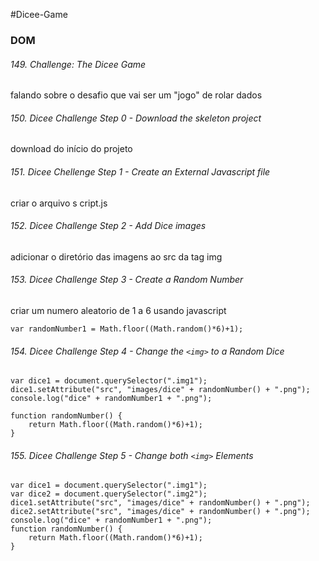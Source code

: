 #Dicee-Game
### DOM

###### 149. Challenge: The Dicee Game
falando sobre o desafio que vai ser um "jogo" de rolar dados

###### 150. Dicee Challenge Step 0 - Download the skeleton project
download do início do projeto

###### 151. Dicee Chellenge Step 1 - Create an External Javascript file
criar o arquivo s cript.js

###### 152. Dicee Challenge Step 2 - Add Dice images
adicionar o diretório das imagens ao src da tag img

###### 153. Dicee Challenge Step 3 - Create a Random Number

criar um numero aleatorio de 1 a 6 usando javascript

```
var randomNumber1 = Math.floor((Math.random()*6)+1);
```

###### 154. Dicee Challenge Step 4 - Change the `<img>` to a Random Dice
```
var dice1 = document.querySelector(".img1");
dice1.setAttribute("src", "images/dice" + randomNumber() + ".png");
console.log("dice" + randomNumber1 + ".png");

function randomNumber() {
    return Math.floor((Math.random()*6)+1);
}
```

###### 155. Dicee Challenge Step 5 - Change both `<img>` Elements

```
var dice1 = document.querySelector(".img1");
var dice2 = document.querySelector(".img2");
dice1.setAttribute("src", "images/dice" + randomNumber() + ".png");
dice2.setAttribute("src", "images/dice" + randomNumber() + ".png");
console.log("dice" + randomNumber1 + ".png");
function randomNumber() {
    return Math.floor((Math.random()*6)+1);
} 

```
